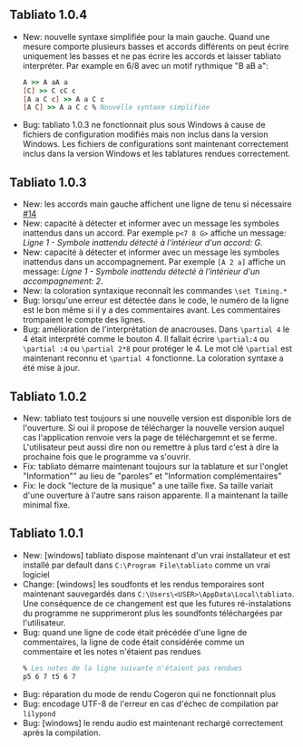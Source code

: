 ## Tabliato 1.0.4

- New: nouvelle syntaxe simplifiée pour la main gauche. Quand une mesure comporte plusieurs basses et accords différents on peut écrire uniquement les basses et ne pas écrire les accords et laisser tabliato interpréter. Par example en 6/8 avec un motif rythmique "B aB a":
  ```ly
  A >> A aA a
  [C] >> C cC c
  [A a C c] >> A a C c
  [A C] >> A a C c % Nouvelle syntaxe simplifiée
  ```
- Bug: tabliato 1.0.3 ne fonctionnait plus sous Windows à cause de fichiers de configuration modifiés mais non inclus dans la version Windows. Les fichiers de configurations sont maintenant correctement inclus dans la version Windows et les tablatures rendues correctement.

## Tabliato 1.0.3

- New: les accords main gauche affichent une ligne de tenu si nécessaire [#14](https://github.com/Jean-Romain/tabliato/issues/14)
- New: capacité à détecter et informer avec un message les symboles inattendus dans un accord. Par exemple `p<7 8 G>` affiche un message: *Ligne 1 - Symbole inattendu détecté à l'intérieur d'un accord: G*.
- New: capacité à détecter et informer avec un message les symboles inattendus dans un accompagnement. Par exemple `[A 2 a]` affiche un message: *Ligne 1 - Symbole inattendu détecté à l'intérieur d'un accompagnement: 2*.
- New: la coloration syntaxique reconnaît les commandes `\set Timing.*`
- Bug: lorsqu'une erreur est détectée dans le code, le numéro de la ligne est le bon même si il y a des commentaires avant. Les commentaires trompaient le compte des lignes.
- Bug: amélioration de l'interprétation de anacrouses. Dans `\partial 4` le 4 était interprété comme le bouton 4. Il fallait écrire `\partial:4` ou  `\partial :4` ou `\partial 2*8` pour protéger le 4. Le mot clé `\partial` est maintenant reconnu et `\partial 4` fonctionne. La coloration syntaxe a été mise à jour.

## Tabliato 1.0.2

- New: tabliato test toujours si une nouvelle version est disponible lors de l'ouverture. Si oui il propose de télécharger la nouvelle version auquel cas l'application renvoie vers la page de téléchargemnt et se ferme. L'utilisateur peut aussi dire non ou remettre à plus tard c'est à dire la prochaine fois que le programme va s'ouvrir.
- Fix: tabliato démarre maintenant toujours sur la tablature et sur l'onglet "Information"" au lieu de "paroles" et "Information complémentaires"
- Fix: le dock "lecture de la musique" a une taille fixe. Sa taille variait d'une ouverture à l'autre sans raison apparente. Il a maintenant la taille minimal fixe.


## Tabliato 1.0.1

- New: [windows] tabliato dispose maintenant d'un vrai installateur et est installé par default dans `C:\Program File\tabliato` comme un vrai logiciel
- Change: [windows] les soudfonts et les rendus temporaires sont maintenant sauvegardés dans `C:\Users\<USER>\AppData\Local\tabliato`. Une conséquence de ce changement est  que les futures ré-instalations du programme ne supprimeront plus les soundfonts téléchargées par l'utilisateur.
- Bug: quand une ligne de code était précédée d'une ligne de commentaires, la ligne de code était considérée comme un commentaire et les notes n'étaient pas rendues
  ```ly
  % Les notes de la ligne suivante n'étaient pas rendues
  p5 6 7 t5 6 7
  ```
- Bug: réparation du mode de rendu Cogeron qui ne fonctionnait plus
- Bug: encodage UTF-8 de l'erreur en cas d'échec de compilation par `lilypond`
- Bug: [windows] le rendu audio est maintenant rechargé correctement après la compilation.

